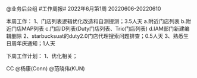 @业务后台组 #工作周报#
2022年6月第1周 20220606-20220610

本周工作：
1、门店列表逻辑优化改造和自测提测；3.5人天
 a.附近门店列表
 b.附近门店MAP列表
 c.门店ID列表(Duty门店列表、Trio门店列表)
 d.IAM部门新建编辑删除
2、starbucksuat的duty2.0门店代理搜索问题排查；0.5人天
3、熟悉生日周年庆通知；1人天

下周工作计划：
1、优化相关；

CC @杨康(Conn) @范晓伟(KUN)